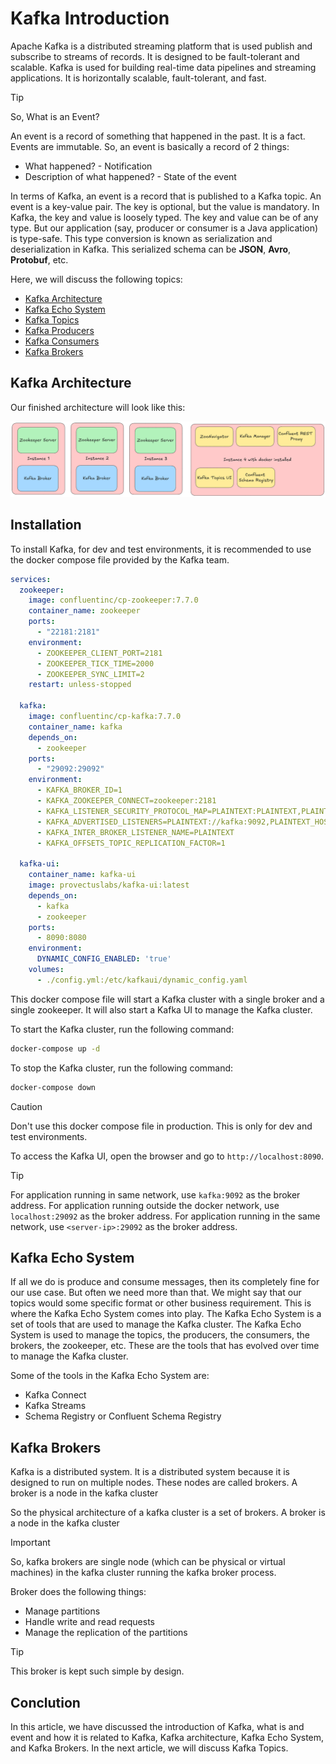 # Kafka Introduction

Apache Kafka is a distributed streaming platform that is used publish and subscribe to streams of records. It is designed to be fault-tolerant and scalable. Kafka is used for building real-time data pipelines and streaming applications. It is horizontally scalable, fault-tolerant, and fast.

> [!Tip]
> So, What is an Event?

An event is a record of something that happened in the past. It is a fact. Events are immutable. So, an event is basically a record of 2 things:

- What happened? - Notification
- Description of what happened? - State of the event

In terms of Kafka, an event is a record that is published to a Kafka topic. An event is a key-value pair. The key is optional, but the value is mandatory. In Kafka, the key and value is loosely typed. The key and value can be of any type. But our application (say, producer or consumer is a Java application) is type-safe. This type conversion is known as serialization and deserialization in Kafka. This serialized schema can be **JSON**, **Avro**, **Protobuf**, etc.

Here, we will discuss the following topics:

- [Kafka Architecture](#kafka-architecture)
- [Kafka Echo System](#kafka-echo-system)
- [Kafka Topics](./topics.md)
- [Kafka Producers](./producers.md)
- [Kafka Consumers](./consumers.md)
- [Kafka Brokers](#kafka-brokers)

## Kafka Architecture

Our finished architecture will look like this:

![Kafka Architecture](../public/images/kafka-architecture.png)

## Installation

To install Kafka, for dev and test environments, it is recommended to use the docker compose file provided by the Kafka team.

```yaml
services:
  zookeeper:
    image: confluentinc/cp-zookeeper:7.7.0
    container_name: zookeeper
    ports:
      - "22181:2181"
    environment:
      - ZOOKEEPER_CLIENT_PORT=2181
      - ZOOKEEPER_TICK_TIME=2000
      - ZOOKEEPER_SYNC_LIMIT=2
    restart: unless-stopped
    
  kafka:
    image: confluentinc/cp-kafka:7.7.0
    container_name: kafka
    depends_on:
      - zookeeper
    ports:
      - "29092:29092"
    environment:
      - KAFKA_BROKER_ID=1
      - KAFKA_ZOOKEEPER_CONNECT=zookeeper:2181
      - KAFKA_LISTENER_SECURITY_PROTOCOL_MAP=PLAINTEXT:PLAINTEXT,PLAINTEXT_HOST:PLAINTEXT
      - KAFKA_ADVERTISED_LISTENERS=PLAINTEXT://kafka:9092,PLAINTEXT_HOST://localhost:29092
      - KAFKA_INTER_BROKER_LISTENER_NAME=PLAINTEXT
      - KAFKA_OFFSETS_TOPIC_REPLICATION_FACTOR=1

  kafka-ui:
    container_name: kafka-ui
    image: provectuslabs/kafka-ui:latest
    depends_on:
      - kafka
      - zookeeper
    ports:
      - 8090:8080
    environment:
      DYNAMIC_CONFIG_ENABLED: 'true'
    volumes:
      - ./config.yml:/etc/kafkaui/dynamic_config.yaml
```

This docker compose file will start a Kafka cluster with a single broker and a single zookeeper. It will also start a Kafka UI to manage the Kafka cluster.

To start the Kafka cluster, run the following command:

```bash
docker-compose up -d
```

To stop the Kafka cluster, run the following command:

```bash
docker-compose down
```

> [!Caution]
> Don't use this docker compose file in production. This is only for dev and test environments.

To access the Kafka UI, open the browser and go to `http://localhost:8090`.

> [!Tip]
> For application running in same network, use `kafka:9092` as the broker address. For application running outside the docker network, use `localhost:29092` as the broker address. For application running in the same network, use `<server-ip>:29092` as the broker address.

## Kafka Echo System

If all we do is produce and consume messages, then its completely fine for our use case. But often we need more than that. We might say that our topics would some specific format or other business requirement. This is where the Kafka Echo System comes into play. The Kafka Echo System is a set of tools that are used to manage the Kafka cluster. The Kafka Echo System is used to manage the topics, the producers, the consumers, the brokers, the zookeeper, etc. These are the tools that has evolved over time to manage the Kafka cluster.

Some of the tools in the Kafka Echo System are:

- Kafka Connect
- Kafka Streams
- Schema Registry or Confluent Schema Registry

## Kafka Brokers

Kafka is a distributed system. It is a distributed system because it is designed to run on multiple nodes. These nodes are called brokers. A broker is a node in the kafka cluster

So the physical architecture of a kafka cluster is a set of brokers. A broker is a node in the kafka cluster

> [!Important]
> So, kafka brokers are single node (which can be physical or virtual machines) in the kafka cluster running the kafka broker process.

Broker does the following things:

- Manage partitions
- Handle write and read requests
- Manage the replication of the partitions

> [!Tip]
> This broker is kept such simple by design.

## Conclution

In this article, we have discussed the introduction of Kafka, what is and event and how it is related to Kafka, Kafka architecture, Kafka Echo System, and Kafka Brokers. In the next article, we will discuss Kafka Topics.
